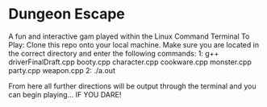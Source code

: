# Dungeon Escape
A fun and interactive gam played within the Linux Command Terminal
To Play:
Clone this repo onto your local machine.
Make sure you are located in the correct directory and enter the following commands:
1: g++ driverFinalDraft.cpp booty.cpp character.cpp cookware.cpp monster.cpp party.cpp weapon.cpp
2: ./a.out

From here all further directions will be output through the terminal and you can begin playing... IF YOU DARE!
